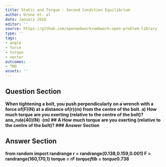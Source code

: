 ```yaml
---
title: Static and Torque - Second Condition Equilibrium
author: Urone et. al
date: January 2018
editor: ''
source: https://github.com/openwebwork/webwork-open-problem-library
type: ''
tags:
- angle
- force
- torque
- vector
outcomes:
- TBD
assets: ''
---
```


## Question Section 

<b>
When tightening a bolt, you push perpendicularly on a wrench with a force of(F)(N) at
a distance of(r)(m) from the centre of the bolt. 
a) How much torque are you exerting (relative to the centre of the bolt)?
ans_rule(40)(N) &middot;(m)
## A
How much torque are you exerting (relative to the centre of the bolt)?
### Answer Section


## Answer Section

from random import randrange
r = randrange(0.138,0.159,0.001)
F = randrange(160,170,1)
torque = r*F
torqueftlb = torque*0.738